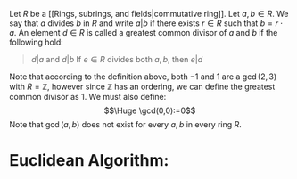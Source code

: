 
Let $R$ be a [[Rings, subrings, and fields|commutative ring]]. Let $a,b\in R$. We say that $a$ divides $b$ in $R$ and write $a|b$ if there exists $r\in R$ such that $b=r\cdot a$. An element $d\in R$ is called a greatest common divisor of $a$ and $b$ if the following hold:
> $d|a$ and $d|b$
> If $e\in R$ divides both $a,b$, then $e|d$

Note that according to the definition above, both $-1$ and $1$ are a $\gcd(2,3)$ with $R=\mathbb{Z}$, however since $\mathbb{Z}$ has an ordering, we can define the greatest common divisor as $1$. We must also define:$$\Huge \gcd(0,0):=0$$Note that $\gcd(a,b)$ does not exist for every $a,b$ in every ring $R$.

# Euclidean Algorithm:

